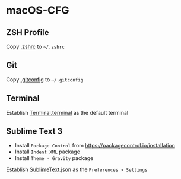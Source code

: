 # macOS-CFG

## ZSH Profile

Copy [.zshrc](https://github.com/xmollv/macOS-cfg/blob/master/.zshrc) to `~/.zshrc`

## Git

Copy [.gitconfig](https://github.com/xmollv/macOS-cfg/blob/master/.gitconfig) to `~/.gitconfig`

## Terminal

Establish [Terminal.terminal](https://github.com/xmollv/macOS-cfg/blob/master/Terminal.terminal) as the default terminal

## Sublime Text 3

- Install `Package Control` from https://packagecontrol.io/installation
- Install `Indent XML` package
- Install `Theme - Gravity` package

Establish [SublimeText.json](https://github.com/xmollv/macOS-cfg/blob/master/SublimeText.json) as the `Preferences > Settings`